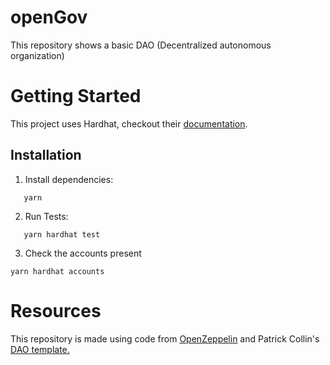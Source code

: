 # openGov
This repository shows a basic DAO (Decentralized autonomous organization)

# Getting Started 

This project uses Hardhat, checkout their [documentation](https://hardhat.org/getting-started/). 

## Installation

1. Install dependencies:
   
``` 
   yarn
```
2. Run Tests:

``` 
   yarn hardhat test
```
3. Check the accounts present
``` 
yarn hardhat accounts
```
# Resources

This repository is made using code from [OpenZeppelin](https://docs.openzeppelin.com/contracts/4.x/api/governance) and Patrick Collin's [DAO template.](https://github.com/PatrickAlphaC/dao-template)
